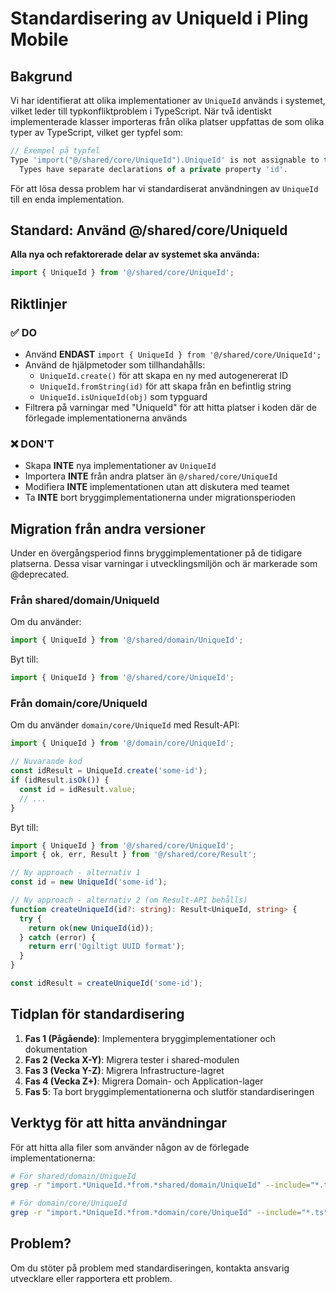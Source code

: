 # Standardisering av UniqueId i Pling Mobile

## Bakgrund

Vi har identifierat att olika implementationer av `UniqueId` används i systemet, vilket leder till typkonfliktproblem i TypeScript. När två identiskt implementerade klasser importeras från olika platser uppfattas de som olika typer av TypeScript, vilket ger typfel som:

```typescript
// Exempel på typfel
Type 'import("@/shared/core/UniqueId").UniqueId' is not assignable to type 'import("@/shared/domain/UniqueId").UniqueId'.
  Types have separate declarations of a private property 'id'.
```

För att lösa dessa problem har vi standardiserat användningen av `UniqueId` till en enda implementation.

## Standard: Använd @/shared/core/UniqueId

**Alla nya och refaktorerade delar av systemet ska använda:**

```typescript
import { UniqueId } from '@/shared/core/UniqueId';
```

## Riktlinjer

### ✅ DO

- Använd **ENDAST** `import { UniqueId } from '@/shared/core/UniqueId';`
- Använd de hjälpmetoder som tillhandahålls:
  - `UniqueId.create()` för att skapa en ny med autogenererat ID
  - `UniqueId.fromString(id)` för att skapa från en befintlig string
  - `UniqueId.isUniqueId(obj)` som typguard
- Filtrera på varningar med "UniqueId" för att hitta platser i koden där de förlegade implementationerna används

### ❌ DON'T

- Skapa **INTE** nya implementationer av `UniqueId`
- Importera **INTE** från andra platser än `@/shared/core/UniqueId`
- Modifiera **INTE** implementationen utan att diskutera med teamet
- Ta **INTE** bort bryggimplementationerna under migrationsperioden

## Migration från andra versioner

Under en övergångsperiod finns bryggimplementationer på de tidigare platserna. Dessa visar varningar i utvecklingsmiljön och är markerade som @deprecated.

### Från shared/domain/UniqueId

Om du använder:
```typescript
import { UniqueId } from '@/shared/domain/UniqueId';
```

Byt till:
```typescript
import { UniqueId } from '@/shared/core/UniqueId';
```

### Från domain/core/UniqueId 

Om du använder `domain/core/UniqueId` med Result-API:

```typescript
import { UniqueId } from '@/domain/core/UniqueId';

// Nuvarande kod
const idResult = UniqueId.create('some-id');
if (idResult.isOk()) {
  const id = idResult.value;
  // ...
}
```

Byt till:
```typescript
import { UniqueId } from '@/shared/core/UniqueId';
import { ok, err, Result } from '@/shared/core/Result';

// Ny approach - alternativ 1
const id = new UniqueId('some-id');

// Ny approach - alternativ 2 (om Result-API behålls)
function createUniqueId(id?: string): Result<UniqueId, string> {
  try {
    return ok(new UniqueId(id));
  } catch (error) {
    return err('Ogiltigt UUID format');
  }
}

const idResult = createUniqueId('some-id');
```

## Tidplan för standardisering

1. **Fas 1 (Pågående)**: Implementera bryggimplementationer och dokumentation
2. **Fas 2 (Vecka X-Y)**: Migrera tester i shared-modulen 
3. **Fas 3 (Vecka Y-Z)**: Migrera Infrastructure-lagret
4. **Fas 4 (Vecka Z+)**: Migrera Domain- och Application-lager
5. **Fas 5**: Ta bort bryggimplementationerna och slutför standardiseringen

## Verktyg för att hitta användningar

För att hitta alla filer som använder någon av de förlegade implementationerna:

```bash
# För shared/domain/UniqueId
grep -r "import.*UniqueId.*from.*shared/domain/UniqueId" --include="*.ts" src/

# För domain/core/UniqueId
grep -r "import.*UniqueId.*from.*domain/core/UniqueId" --include="*.ts" src/
```

## Problem?

Om du stöter på problem med standardiseringen, kontakta ansvarig utvecklare eller rapportera ett problem. 